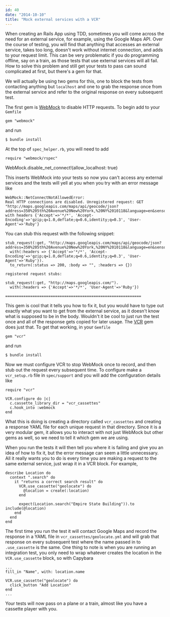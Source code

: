 ```yaml
---
id: 40
date: "2014-10-10"
title: "Mock external services with a VCR"
---
```

When creating an Rails App using TDD, sometimes you will come across the need for an external service, for example, using the Google Maps API. Over the course of testing, you will find that anything that accesses an external service, takes too long, doesn't work without internet connection, and adds to your request limit. This can be very problematic if you do programming offline, say on a train, as those tests that use external services will all fail. How to solve this problem and still get your tests to pass can sound complicated at first, but there's a gem for that.

We will actually be using two gems for this, one to block the tests from contacting anything but `localhost` and one to grab the response once from the external service and refer to the original response on every subsequent test.

The first gem is [WebMock](https://github.com/bblimke/webmock) to disable HTTP requests. To begin add to your `Gemfile`

    gem "webmock"

and run

    $ bundle install

At the top of `spec_helper.rb`, you will need to add

    require "webmock/rspec"

WebMock.disable_net_connect!(allow_localhost: true)

This inserts WebMock into your tests so now you can't access any external services and the tests will yell at you when you try with an error message like

    WebMock::NetConnectNotAllowedError:
    Real HTTP connections are disabled. Unregistered request: GET "http://maps.googleapis.com/maps/api/geocode/json?address=350%205th%20Avenue%20New%20York,%20NY%2010118&language=en&sensor=false" with headers {'Accept'=>'*/*', 'Accept-Encoding'=>'gzip;q=1.0,deflate;q=0.6,identity;q=0.3', 'User-Agent'=>'Ruby'}

 You can stub this request with the following snippet:

    stub_request(:get, "http://maps.googleapis.com/maps/api/geocode/json?address=350%205th%20Avenue%20New%20York,%20NY%2010118&language=en&sensor=false").
      with(:headers => {'Accept'=>'*/*', 'Accept-Encoding'=>'gzip;q=1.0,deflate;q=0.6,identity;q=0.3', 'User-Agent'=>'Ruby'}).
      to_return(:status => 200, :body => "", :headers => {})

    registered request stubs:

    stub_request(:get, "http://maps.googleapis.com/").
      with(:headers => {'Accept'=>'*/*', 'User-Agent'=>'Ruby'})

    ============================================================

This gem is cool that it tells you how to fix it, but you would have to type out exactly what you want to get from the external service, as it doesn't know what is supposed to be in the body. Wouldn't it be cool to just run the test once and all of the response gets copied for later usage. The [VCR](https://github.com/vcr/vcr) gem does just that. To get that working, in your `Gemfile`

    gem "vcr"

and run

    $ bundle install

Now we must configure VCR to stop WebMock once to record, and then stub out the request every subsequent time. To configure make a `vcr_setup.rb` file in `spec/support` and you will add the configuration details like

    require "vcr"

    VCR.configure do |c|
      c.cassette_library_dir = "vcr_cassettes"
      c.hook_into :webmock
    end

What this is doing is creating a directory called `vcr_cassettes` and creating a response YAML file for each unique request in that directory. Since it is a very modular gem, it allows you to interact with not just WebMock but other gems as well, so we need to tell it which gem we are using.

When you run the tests it will then tell you where it is failing and give you an idea of how to fix it, but the error message can seem a little unnecessary. All it really wants you to do is every time you are making a request to the same external service, just wrap it in a VCR block. For example,

    describe Location do
      context ".search" do
        it "returns a correct search result" do
          VCR.use_cassette("geolocate") do
            @location = create(:location)
          end

          expect(Location.search("Empire State Building")).to include(@location)
        end
      end
    end

The first time you run the test it will contact Google Maps and record the response in a YAML file in `vcr_cassettes/geolocate.yml` and will grab that response on every subsequent test where the name passed in to `.use_cassette` is the same. One thing to note is when you are running an integration test, you only need to wrap whatever creates the location in the `VCR.use_cassette` block, so with Capybara

    ...
    fill_in "Name", with: location.name

    VCR.use_cassette("geolocate") do
      click_button "Add Location"
    end
    ...

Your tests will now pass on a plane or a train, almost like you have a cassette player with you.